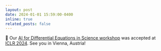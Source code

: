 ```yaml
---
layout: post
date: 2024-01-01 15:59:00-0400
inline: true
related_posts: false
---
```


:mega: Our [AI for Differential Equations in Science workshop](https://www.ai4diffeqtnsinsci.github.io) was accepted at [ICLR 2024](https://www.iclr.cc). See you in Vienna, Austria!

